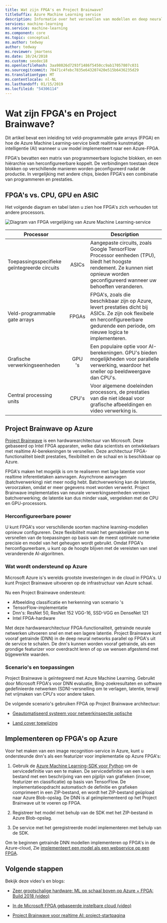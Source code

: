 ```yaml
---
title: Wat zijn FPGA's en Project Brainwave?
titleSuffix: Azure Machine Learning service
description: Informatie over het versnellen van modellen en deep neural networks met FPGA's op Azure. Dit artikel bevat een inleiding tot veld-programmable gate arrays (FPGA) en hoe de Azure Machine Learning-service biedt realtime kunstmatige intelligentie (AI) wanneer u uw model naar een Azure-FPGA implementeert.
services: machine-learning
ms.service: machine-learning
ms.component: core
ms.topic: conceptual
ms.author: tedway
author: tedway
ms.reviewer: jmartens
ms.date: 10/24/2018
ms.custom: seodec18
ms.openlocfilehash: 3aa98026d7293f1486f5450cc9ab17057807c031
ms.sourcegitcommit: 70471c4febc7835e643207420e515b6436235d29
ms.translationtype: MT
ms.contentlocale: nl-NL
ms.lasthandoff: 01/15/2019
ms.locfileid: "54306114"
---
```

# <a name="what-are-fpgas-and-project-brainwave"></a>Wat zijn FPGA's en Project Brainwave?

Dit artikel bevat een inleiding tot veld-programmable gate arrays (FPGA) en hoe de Azure Machine Learning-service biedt realtime kunstmatige intelligentie (AI) wanneer u uw model implementeert naar een Azure-FPGA.

FPGA's bevatten een matrix van programmeerbare logische blokken, en een hiërarchie van herconfigureerbare koppelt. De verbindingen toestaan deze blokken op verschillende manieren worden geconfigureerd nadat de productie. In vergelijking met andere chips, bieden FPGA's een combinatie van programmeren en prestaties.

## <a name="fpgas-vs-cpu-gpu-and-asic"></a>FPGA's vs. CPU, GPU en ASIC

Het volgende diagram en tabel laten u zien hoe FPGA's zich verhouden tot andere processors.

![Diagram van FPGA vergelijking van Azure Machine Learning-service](./media/concept-accelerate-with-fpgas/azure-machine-learning-fpga-comparison.png)

|Processor||Description|
|---|:-------:|------|
|Toepassingsspecifieke geïntegreerde circuits|ASICs|Aangepaste circuits, zoals Google TensorFlow Processor eenheden (TPU), biedt het hoogste rendement. Ze kunnen niet opnieuw worden geconfigureerd wanneer uw behoeften veranderen.|
|Veld-programmable gate arrays|FPGAs|FPGA's, zoals die beschikbaar zijn op Azure, levert prestaties dicht bij ASICs. Ze zijn ook flexibele en herconfigureerbare gedurende een periode, om nieuwe logica te implementeren.|
|Grafische verwerkingseenheden|GPU 's|Een populaire optie voor AI-berekeningen. GPU's bieden mogelijkheden voor parallelle verwerking, waardoor het sneller op beeldweergave dan CPU's.|
|Central processing units|CPU's|Voor algemene doeleinden processors, de prestaties van die niet ideaal voor grafische afbeeldingen en video verwerking is.|

## <a name="project-brainwave-on-azure"></a>Project Brainwave op Azure

[Project Brainwave](https://www.microsoft.com/en-us/research/project/project-brainwave/) is een hardwarearchitectuur van Microsoft. Deze gebaseerd op Intel FPGA apparaten, welke data scientists en ontwikkelaars met realtime AI-berekeningen te versnellen. Deze architectuur FPGA-functionaliteit biedt prestaties, flexibiliteit en de schaal en is beschikbaar op Azure.

FPGA's maken het mogelijk is om te realiseren met lage latentie voor realtime inferentietaken aanvragen. Asynchrone aanvragen (batchverwerking) niet meer nodig hebt. Batchverwerking kan de latentie, veroorzaken, omdat er meer gegevens moet worden verwerkt. Project Brainwave implementaties van neurale verwerkingseenheden vereisen batchverwerking; de latentie kan dus minder vaak, vergeleken met de CPU en GPU-processors.

### <a name="reconfigurable-power"></a>Herconfigureerbare power
U kunt FPGA's voor verschillende soorten machine learning-modellen opnieuw configureren. Deze flexibiliteit maakt het gemakkelijker om te versnellen van de toepassingen op basis van de meest optimale numerieke precisie en model van het geheugen wordt gebruikt. Omdat FPGA's herconfigureerbare, u kunt op de hoogte blijven met de vereisten van snel veranderende AI-algoritmen.

### <a name="whats-supported-on-azure"></a>Wat wordt ondersteund op Azure
Microsoft Azure is's werelds grootste investeringen in de cloud in FPGA's. U kunt Project Brainwave uitvoeren op de infrastructuur van Azure schaal.

Nu een Project Brainwave ondersteunt:
+ Afbeelding classificatie en herkenning van scenario 's
+ TensorFlow-implementatie
+ Dnn's: ResNet 50, ResNet 152 VGG-16, SSD-VGG en DenseNet 121
+ Intel FPGA-hardware 

Met deze hardwarearchitectuur FPGA-functionaliteit, getrainde neurale netwerken uitvoeren snel en met een lagere latentie. Project Brainwave kunt vooraf getrainde (DNN) in de deep neural networks parallel op FPGA's uit de service te schalen. De dnn's kunnen worden vooraf getrainde, als een grondige featurizer voor overdracht leren of op uw wensen afgestemd met bijgewerkte waarden.

### <a name="scenarios-and-applications"></a>Scenario's en toepassingen

Project Brainwave is geïntegreerd met Azure Machine Learning. Gebruikt door Microsoft FPGA's voor DNN evaluatie, Bing-zoekresultaten en software gedefinieerde netwerken (SDN)-versnelling om te verlagen, latentie, terwijl het vrijmaken van CPU's voor andere taken.

De volgende scenario's gebruiken FPGA op Project Brainwave architectuur:
+ [Geautomatiseerd systeem voor netwerkinspectie optische](https://blogs.microsoft.com/ai/build-2018-project-brainwave/)

+ [Land cover toewijzing](https://blogs.technet.microsoft.com/machinelearning/2018/05/29/how-to-use-fpgas-for-deep-learning-inference-to-perform-land-cover-mapping-on-terabytes-of-aerial-images/)

## <a name="deploy-to-fpgas-on-azure"></a>Implementeren op FPGA's op Azure

Voor het maken van een image recognition-service in Azure, kunt u ondersteunde dnn's als een featurizer voor implementatie op Azure FPGA's:

1. Gebruik de [Azure Machine Learning-SDK voor Python](https://aka.ms/aml-sdk) om de servicedefinitie van een te maken. De servicedefinitie van een is een bestand met een beschrijving van een pijplijn van grafieken (invoer, featurizer en classificatie) op basis van TensorFlow. De implementatieopdracht automatisch de definitie en grafieken comprimeert in een ZIP-bestand, en wordt het ZIP-bestand geüpload naar Azure Blob-opslag. De DNN is al geïmplementeerd op het Project Brainwave uit te voeren op FPGA.

1. Registreer het model met behulp van de SDK met het ZIP-bestand in Azure Blob-opslag.

1. De service met het geregistreerde model implementeren met behulp van de SDK.

Om te beginnen getrainde DNN modellen implementeren op FPGA's in de Azure-cloud, Zie [implementeert een model als een webservice op een FPGA](how-to-deploy-fpga-web-service.md).


## <a name="next-steps"></a>Volgende stappen

Bekijk deze video's en blogs:

+ [Zeer grootschalige hardware: ML op schaal boven op Azure + FPGA: Build 2018 (video)](https://www.youtube.com/watch?v=BMgQAHIx2eY)

+ [In de Microsoft FPGA gebaseerde instelbare cloud (video)](https://channel9.msdn.com/Events/Build/2017/B8063)

+ [Project Brainwave voor realtime AI: project-startpagina](https://www.microsoft.com/research/project/project-brainwave/)
